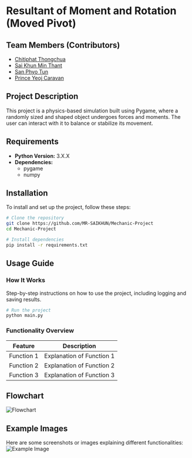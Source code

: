 # Resultant of Moment and Rotation (Moved Pivot)

## Team Members (Contributors)
- [Chitiphat Thongchua](https://github.com/Chitiphat-T)
- [Sai Khun Min Thant](https://github.com/MR-SAIKHUN)
- [San Phyo Tun](https://github.com/Kami387)
- [Prince Yeoj Caravan](https://github.com/IamPrince2)

## Project Description
This project is a physics-based simulation built using Pygame, where a randomly sized and shaped object undergoes forces and moments. The user can interact with it to balance or stabilize its movement.

## Requirements
- **Python Version:** 3.X.X
- **Dependencies:**
  - pygame
  - numpy

## Installation
To install and set up the project, follow these steps:
```sh
# Clone the repository
git clone https://github.com/MR-SAIKHUN/Mechanic-Project
cd Mechanic-Project

# Install dependencies
pip install -r requirements.txt
```

## Usage Guide
### How It Works
Step-by-step instructions on how to use the project, including logging and saving results.

```sh
# Run the project
python main.py
```

### Functionality Overview
| Feature | Description |
|---------|-------------|
| Function 1 | Explanation of Function 1 |
| Function 2 | Explanation of Function 2 |
| Function 3 | Explanation of Function 3 |

## Flowchart
![Flowchart](path/to/flowchart.png)

## Example Images
Here are some screenshots or images explaining different functionalities:
![Example Image](path/to/example-image.png)
